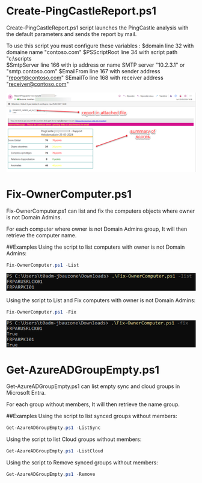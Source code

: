 Create-PingCastleReport.ps1
===================

Create-PingCastleReport.ps1 script launches the PingCastle analysis with the default parameters and sends the report by mail.

To use this script you must configure these variables : 
$domain line 32 with domaine name "contoso.com"
$PSScriptRoot line 34 with script path "c:\scripts\
$SmtpServer line 166 with ip address or name SMTP server "10.2.3.1" or "smtp.contoso.com"
$EmailFrom line 167 with sender address "report@contoso.com"
$EmailTo line 168 with receiver address "receiver@contoso.com"

![alt tag](Images/Create-PingCastleReport-Mail.png)

Fix-OwnerComputer.ps1
===================

Fix-OwnerComputer.ps1 can list and fix the computers objects where owner is not Domain Admins.

For each computer where owner is not Domain Admins group, It will then retrieve the computer name.


##Examples
Using the script to list computers with owner is not Domain Admins:
```PowerShell
Fix-OwnerComputer.ps1 -List
```
![alt tag](Images/Fix-OwnerComputer-List.png)

Using the script to List and Fix computers with owner is not Domain Admins:
```PowerShell
Fix-OwnerComputer.ps1 -Fix
```
![alt tag](Images/Fix-OwnerComputer-Fix.png)


Get-AzureADGroupEmpty.ps1
===================

Get-AzureADGroupEmpty.ps1 can list empty sync and cloud groups in Microsoft Entra.

For each group without members, It will then retrieve the name group.


##Examples
Using the script to list synced groups without members:
```PowerShell
Get-AzureADGroupEmpty.ps1 -ListSync
```

Using the script to list Cloud groups without members:
```PowerShell
Get-AzureADGroupEmpty.ps1 -ListCloud
```

Using the script to Remove synced groups without members:
```PowerShell
Get-AzureADGroupEmpty.ps1 -Remove
```

